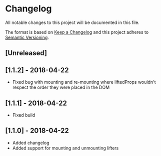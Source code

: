 # Changelog
All notable changes to this project will be documented in this file.

The format is based on [Keep a Changelog](http://keepachangelog.com/en/1.0.0/)
and this project adheres to [Semantic Versioning](http://semver.org/spec/v2.0.0.html).

## [Unreleased]

## [1.1.2] - 2018-04-22
- Fixed bug with mounting and re-mounting where liftedProps wouldn't respect the order they were placed in the DOM

## [1.1.1] - 2018-04-22
- Fixed build

## [1.1.0] - 2018-04-22
- Added changelog
- Added support for mounting and unmounting lifters
